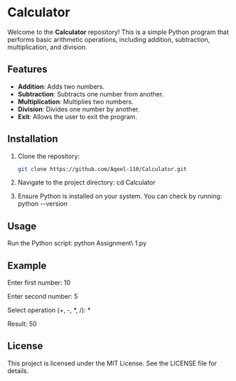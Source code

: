 # Calculator

Welcome to the **Calculator** repository! This is a simple Python program that performs basic arithmetic operations, including addition, subtraction, multiplication, and division.

## Features

- **Addition**: Adds two numbers.
- **Subtraction**: Subtracts one number from another.
- **Multiplication**: Multiplies two numbers.
- **Division**: Divides one number by another.
- **Exit**: Allows the user to exit the program.

## Installation

1. Clone the repository:
   ```bash
   git clone https://github.com/Aqeel-110/Calculator.git

2. Navigate to the project directory:
   cd Calculator

3. Ensure Python is installed on your system. You can check by running:
   python --version

## Usage

   Run the Python script:
   python Assignment\ 1.py

## Example

   Enter first number: 10
   
   Enter second number: 5
   
   Select operation (+, -, *, /): *
   
   Result: 50

## License

   This project is licensed under the MIT License. See the LICENSE file for details.
